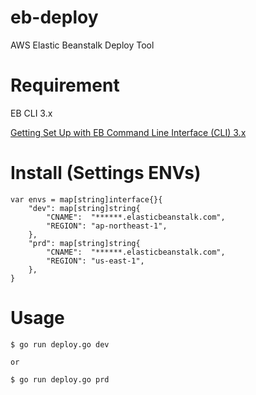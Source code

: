 # eb-deploy
AWS Elastic Beanstalk Deploy Tool

# Requirement

EB CLI 3.x

[Getting Set Up with EB Command Line Interface (CLI) 3.x](http://docs.aws.amazon.com/elasticbeanstalk/latest/dg/eb-cli3-getting-set-up.html)

# Install (Settings ENVs)

```
var envs = map[string]interface{}{
	"dev": map[string]string{
		"CNAME":  "******.elasticbeanstalk.com",
		"REGION": "ap-northeast-1",
	},
	"prd": map[string]string{
		"CNAME":  "******.elasticbeanstalk.com",
		"REGION": "us-east-1",
	},
}
```

# Usage

```
$ go run deploy.go dev

or

$ go run deploy.go prd
```
